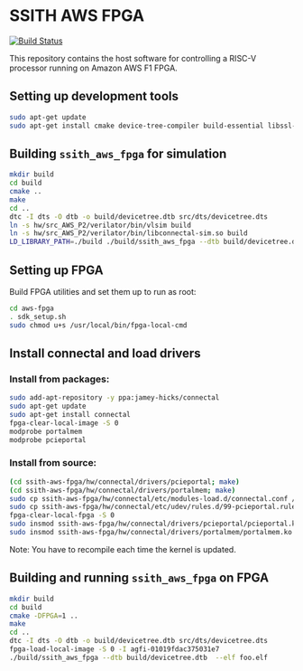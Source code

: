 # SSITH AWS FPGA

[![Build Status](https://travis-ci.org/acceleratedtech/ssith-aws-fpga.svg?branch=master)](https://travis-ci.org/acceleratedtech/ssith-aws-fpga)

This repository contains the host software for controlling a RISC-V processor running on Amazon AWS F1 FPGA.

## Setting up development tools

```bash
sudo apt-get update
sudo apt-get install cmake device-tree-compiler build-essential libssl-dev libcurl4-openssl-dev libsdl-dev libelf-dev
```

## Building `ssith_aws_fpga` for simulation

```bash
mkdir build
cd build
cmake ..
make
cd ..
dtc -I dts -O dtb -o build/devicetree.dtb src/dts/devicetree.dts
ln -s hw/src_AWS_P2/verilator/bin/vlsim build
ln -s hw/src_AWS_P2/verilator/bin/libconnectal-sim.so build
LD_LIBRARY_PATH=./build ./build/ssith_aws_fpga --dtb build/devicetree.dtb  --elf foo.elf
```

## Setting up FPGA

Build FPGA utilities and set them up to run as root:

```bash
cd aws-fpga
. sdk_setup.sh
sudo chmod u+s /usr/local/bin/fpga-local-cmd
```

## Install connectal and load drivers

### Install from packages:

```bash
sudo add-apt-repository -y ppa:jamey-hicks/connectal
sudo apt-get update
sudo apt-get install connectal
fpga-clear-local-image -S 0
modprobe portalmem
modprobe pcieportal
```

### Install from source:

```bash
(cd ssith-aws-fpga/hw/connectal/drivers/pcieportal; make)
(cd ssith-aws-fpga/hw/connectal/drivers/portalmem; make)
sudo cp ssith-aws-fpga/hw/connectal/etc/modules-load.d/connectal.conf /etc/modules-load.d
sudo cp ssith-aws-fpga/hw/connectal/etc/udev/rules.d/99-pcieportal.rules /etc/udev/rules.d/99-pcieportal.rules
fpga-clear-local-fpga -S 0
sudo insmod ssith-aws-fpga/hw/connectal/drivers/pcieportal/pcieportal.ko
sudo insmod ssith-aws-fpga/hw/connectal/drivers/portalmem/portalmem.ko
```

Note: You have to recompile each time the kernel is updated.

## Building and running `ssith_aws_fpga` on FPGA

```bash
mkdir build
cd build
cmake -DFPGA=1 ..
make
cd ..
dtc -I dts -O dtb -o build/devicetree.dtb src/dts/devicetree.dts
fpga-load-local-image -S 0 -I agfi-01019fdac375031e7
./build/ssith_aws_fpga --dtb build/devicetree.dtb  --elf foo.elf
```
